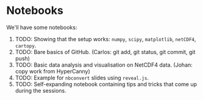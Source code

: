# Notebooks

We'll have some notebooks:

1. TODO: Showing that the setup works: `numpy`, `scipy`, `matplotlib`, `netCDF4`, `cartopy`.
2. TODO: Bare basics of GitHub. (Carlos: git add, git status, git commit, git push)
3. TODO: Basic data analysis and visualisation on NetCDF4 data. (Johan: copy work from HyperCanny)
4. TODO: Example for `nbconvert` slides using `reveal.js`.
5. TODO: Self-expanding notebook containing tips and tricks that come up during the sessions.
